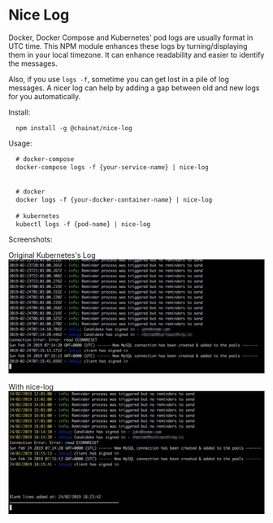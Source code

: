 # Nice Log
Docker, Docker Compose and Kubernetes' pod logs are usually format in UTC time. This NPM module enhances these logs by turning/displaying them in your local timezone. It can enhance readability and easier to identify the messages.

Also, if you use `logs -f`, sometime you can get lost in a pile of log messages. A nicer log can help by adding a gap between old and new logs for you automatically.


Install:
```
  npm install -g @chainat/nice-log
```

Usage:
```
  # docker-compose
  docker-compose logs -f {your-service-name} | nice-log


  # docker
  docker logs -f {your-docker-container-name} | nice-log

  # kubernetes
  kubectl logs -f {pod-name} | nice-log
```


Screenshots:

Original Kubernetes's Log
![Original Log](./samples/original_logs.jpg)

With nice-log
![Formatted Log](./samples/formatted_logs.jpg)
